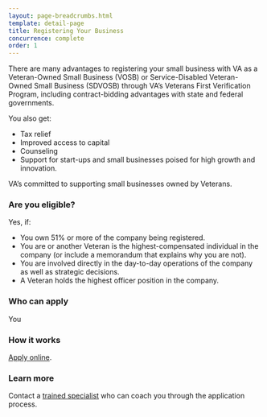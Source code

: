 ```yaml
---
layout: page-breadcrumbs.html
template: detail-page
title: Registering Your Business
concurrence: complete
order: 1
---
```


<div class="va-introtext">

There are many advantages to registering your small business with VA as a Veteran-Owned Small Business (VOSB) or Service-Disabled Veteran-Owned Small Business (SDVOSB) through VA’s Veterans First Verification Program, including contract-bidding advantages with state and federal governments.

</div>

You also get:

- Tax relief
- Improved access to capital
- Counseling
- Support for start-ups and small businesses poised for high growth and innovation.

VA’s committed to supporting small businesses owned by Veterans.

<div class="feature">

### Are you eligible?
Yes, if:

- You own 51% or more of the company being registered.
- You are or another Veteran is the highest-compensated individual in the company (or include a memorandum that explains why you are not).
- You are involved directly in the day-to-day operations of the company as well as strategic decisions.
- A Veteran holds the highest officer position in the company.

### Who can apply
You

</div>

### How it works
[Apply online](https://www.vip.vetbiz.gov/).

### Learn more
Contact a [trained specialist](http://www.va.gov/osdbu/verification/assistance/counselors.asp) who can coach you through the application process.
